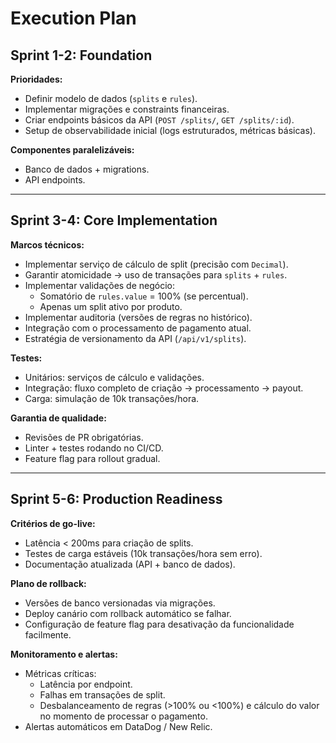 # Execution Plan

## Sprint 1-2: Foundation

**Prioridades:**

- Definir modelo de dados (`splits` e `rules`).
- Implementar migrações e constraints financeiras.
- Criar endpoints básicos da API (`POST /splits/`, `GET /splits/:id`).
- Setup de observabilidade inicial (logs estruturados, métricas básicas).

**Componentes paralelizáveis:**

- Banco de dados + migrations.
- API endpoints.

---

## Sprint 3-4: Core Implementation

**Marcos técnicos:**

- Implementar serviço de cálculo de split (precisão com `Decimal`).
- Garantir atomicidade → uso de transações para `splits` + `rules`.
- Implementar validações de negócio:
  - Somatório de `rules.value` = 100% (se percentual).
  - Apenas um split ativo por produto.
- Implementar auditoria (versões de regras no histórico).
- Integração com o processamento de pagamento atual.
- Estratégia de versionamento da API (`/api/v1/splits`).

**Testes:**

- Unitários: serviços de cálculo e validações.
- Integração: fluxo completo de criação → processamento → payout.
- Carga: simulação de 10k transações/hora.

**Garantia de qualidade:**

- Revisões de PR obrigatórias.
- Linter + testes rodando no CI/CD.
- Feature flag para rollout gradual.

---

## Sprint 5-6: Production Readiness

**Critérios de go-live:**

- Latência < 200ms para criação de splits.
- Testes de carga estáveis (10k transações/hora sem erro).
- Documentação atualizada (API + banco de dados).

**Plano de rollback:**

- Versões de banco versionadas via migrações.
- Deploy canário com rollback automático se falhar.
- Configuração de feature flag para desativação da funcionalidade facilmente.

**Monitoramento e alertas:**

- Métricas críticas:
  - Latência por endpoint.
  - Falhas em transações de split.
  - Desbalanceamento de regras (>100% ou <100%) e cálculo do valor no momento de processar o pagamento.
- Alertas automáticos em DataDog / New Relic.

